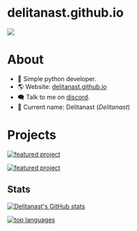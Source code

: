 # delitanast.github.io
<img src="https://avatars.githubusercontent.com/u/101451724?s=400&u=d481bb9d532a73137217aa03a67c42cccb8e1d59&v=4">

# About

- 🚀 Simple python developer.
- 🌎 Website: [delitanast.github.io](https://delitanast.github.io/)
- 🗨️ Talk to me on [discord](https://discord.gg/bp2Sp8qSPm).
- 👶 Current name: Delitanast (_Delitanast_)

# Projects
[![featured project](https://github-readme-stats.vercel.app/api/pin/?username=delitanast&repo=calculator&theme=nord)](https://github.com/delitanast/calculator)

[![featured project](https://github-readme-stats.vercel.app/api/pin/?username=delitanast&repo=generator-passwords&theme=nord)](https://github.com/delitanast/generator-passwords)

## Stats

[![Delitanast's GitHub stats](https://github-readme-stats.vercel.app/api?username=delitanast&theme=nord&show_icons=true&count_private=true)](https://github.com/delitanast)

[![top languages](https://github-readme-stats.vercel.app/api/top-langs/?username=delitanast&theme=nord&langs_count=4&layout=compact&hide=java)](https://github.com/delitanast)
